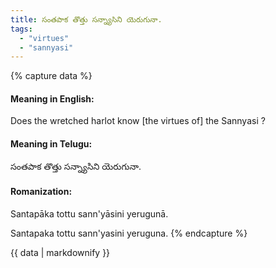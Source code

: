 ```yaml
---
title: సంతపాక తొత్తు సన్న్యాసిని యెరుగునా.
tags:
  - "virtues"
  - "sannyasi"
---
```


{% capture data %}
#### Meaning in English:
Does the wretched harlot know [the virtues of] the Sannyasi ?

#### Meaning in Telugu:
సంతపాక తొత్తు సన్న్యాసిని యెరుగునా.

#### Romanization:
Santapāka tottu sann'yāsini yerugunā.

Santapaka tottu sann'yasini yeruguna.
{% endcapture %}

{{ data | markdownify }}

